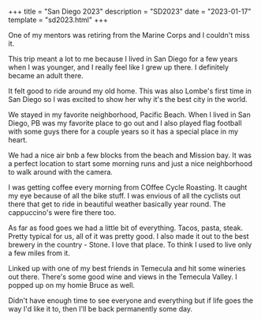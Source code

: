
+++
title = "San Diego 2023"
description = "SD2023"
date = "2023-01-17"
template = "sd2023.html"
+++

One of my mentors was retiring from the Marine Corps and I couldn't miss it.  

This trip meant a lot to me because I lived in San Diego for a few years when I was younger, and I really feel like I grew up there.  I definitely became an adult there.  

It felt good to ride around my old home.  This was also Lombe's first time in San Diego so I was excited to show her why it's the best city in the world.  

We stayed in my favorite neighborhood, Pacific Beach.  When I lived in San Diego, PB was my favorite place to go out and I also played flag football with some guys there for a couple years so it has a special place in my heart.  

We had a nice air bnb a few blocks from the beach and Mission bay.  It was a perfect location to start some morning runs and just a nice neighborhood to walk around with the camera.  

I was getting coffee every morning from COffee Cycle Roasting.  It caught my eye because of all the bike stuff.  I was envious of all the cyclists out there that get to ride in beautiful weather basically year round.  The cappuccino's were fire there too.  

As far as food goes we had a little bit of everything.  Tacos, pasta, steak.  Pretty typical for us, all of it was pretty good.  I also made it out to the best brewery in the country - Stone.  I love that place.  To think I used to live only a few miles from it.  


Linked up with one of my best friends in Temecula and hit some wineries out there.  There's some good wine and views in the Temecula Valley.  I popped up on my homie Bruce as well.  

Didn't have enough time to see everyone and everything but if life goes the way I'd like it to, then I'll be back permanently some day.  

